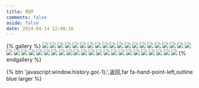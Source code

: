 ```yaml
---
title: 桐庐
comments: false
aside: false
date: 2024-04-14 22:00:16
---
```


{% gallery %}
![](https://fastly.jsdelivr.net/gh/windshadow233/BlogStorage@files/webp/40665b795b031981a7649616bf1b8148.webp)
![](https://fastly.jsdelivr.net/gh/windshadow233/BlogStorage@files/webp/b1cbc45e2ad05fefb6379e3951cf3278.webp)
![](https://fastly.jsdelivr.net/gh/windshadow233/BlogStorage@files/webp/68d15ec9842bbbd015a18580304f1191.webp)
![](https://fastly.jsdelivr.net/gh/windshadow233/BlogStorage@files/jpeg/d9fb0123383de12baeae2fedc2a84640.jpeg)
![](https://fastly.jsdelivr.net/gh/windshadow233/BlogStorage@files/webp/d0f448cbb1f5fc7fa906c3572159bd95.webp)
![](https://fastly.jsdelivr.net/gh/windshadow233/BlogStorage@files/webp/8a48675fee6dd05e7c5a76490b972c8a.webp)
![](https://fastly.jsdelivr.net/gh/windshadow233/BlogStorage@files/webp/0f90bafad24e81de84b3ced94dbae0ed.webp)
![](https://fastly.jsdelivr.net/gh/windshadow233/BlogStorage@files/jpeg/00ccc61f375fa4076763fb159b819996.jpeg)
![](https://fastly.jsdelivr.net/gh/windshadow233/BlogStorage@files/webp/7acf45b68cc907cabbbc90fc42d83398.webp)
![](https://fastly.jsdelivr.net/gh/windshadow233/BlogStorage@files/webp/8ad4112ef94341f3de9e583ab676408a.webp)
![](https://fastly.jsdelivr.net/gh/windshadow233/BlogStorage@files/webp/1768aa7e89c66b2847bb49f9bb95dbbe.webp)
![](https://fastly.jsdelivr.net/gh/windshadow233/BlogStorage@files/webp/ded1e223367d72f4791cdfefed0d5ee2.webp)
![](https://fastly.jsdelivr.net/gh/windshadow233/BlogStorage@files/jpeg/ce941a8404571ad2e806ab644a0281c0.jpeg)
![](https://fastly.jsdelivr.net/gh/windshadow233/BlogStorage@files/webp/1052121b0eb201d37df7899f0442bfd9.webp)
![](https://fastly.jsdelivr.net/gh/windshadow233/BlogStorage@files/webp/3f3140238700af4eef33165ee98f1949.webp)
![](https://fastly.jsdelivr.net/gh/windshadow233/BlogStorage@files/webp/8b2fe0df6ba13a41311359c8b212515c.webp)
![](https://fastly.jsdelivr.net/gh/windshadow233/BlogStorage@files/webp/ef0699a0519fbfc9b5f5f4a6fe5c185c.webp)
![](https://fastly.jsdelivr.net/gh/windshadow233/BlogStorage@files/webp/409e8bab6398719e71d7f13d1955ed10.webp)
![](https://fastly.jsdelivr.net/gh/windshadow233/BlogStorage@files/webp/df0441adbb71f9857c0422a1c6f43a61.webp)
![](https://fastly.jsdelivr.net/gh/windshadow233/BlogStorage@files/webp/5f6cf889742ac77dee6b204fa3d4e18e.webp)
![](https://fastly.jsdelivr.net/gh/windshadow233/BlogStorage@files/webp/ea8eb887f53f6c88d0e88c0fdafe35bd.webp)
![](https://fastly.jsdelivr.net/gh/windshadow233/BlogStorage@files/jpeg/abbb4e6f148db1085a011e69e8fb3fbb.jpeg)
![](https://fastly.jsdelivr.net/gh/windshadow233/BlogStorage@files/webp/2f81bcd9b59b7416e18c863b91bcb4f1.webp)
![](https://fastly.jsdelivr.net/gh/windshadow233/BlogStorage@files/webp/cc720bd99c74dc8a95119a73a7406f9e.webp)
![](https://fastly.jsdelivr.net/gh/windshadow233/BlogStorage@files/webp/2d3bf6f8bc1f6064dfd9d7ca993bae0a.webp)
![](https://fastly.jsdelivr.net/gh/windshadow233/BlogStorage@files/webp/ff587c3ac246eab306130b23561af149.webp)
![](https://fastly.jsdelivr.net/gh/windshadow233/BlogStorage@files/webp/0dd2379483f77c2108a058c18fc09784.webp)
![](https://fastly.jsdelivr.net/gh/windshadow233/BlogStorage@files/webp/4bb670d44e010fa65473cafd24ab1bda.webp)
![](https://fastly.jsdelivr.net/gh/windshadow233/BlogStorage@files/webp/9b9a4e974fcdff00b3cd1d1db716f331.webp)
![](https://fastly.jsdelivr.net/gh/windshadow233/BlogStorage@files/webp/c9d9a295d5aaee09fe73a6ebe7b5d9cf.webp)
![](https://fastly.jsdelivr.net/gh/windshadow233/BlogStorage@files/webp/75c9144f04a30d5efeecf0f15718db84.webp)
![](https://fastly.jsdelivr.net/gh/windshadow233/BlogStorage@files/webp/3c633d793ee11c8a27d7d60a005c4a1f.webp)
![](https://fastly.jsdelivr.net/gh/windshadow233/BlogStorage@files/webp/e9950c8b6e530787d259600d1049192a.webp)
![](https://fastly.jsdelivr.net/gh/windshadow233/BlogStorage@files/webp/486d6e89614c12a1bfd810f1d39563ee.webp)
![](https://fastly.jsdelivr.net/gh/windshadow233/BlogStorage@files/webp/3fbe3387d51d9e5a17544f97089a6454.webp)
![](https://fastly.jsdelivr.net/gh/windshadow233/BlogStorage@files/webp/26e965e496eb7b7cdff9af8e68157932.webp)
![](https://fastly.jsdelivr.net/gh/windshadow233/BlogStorage@files/webp/725b298a1d889156b517c62d43cf4f96.webp)
![](https://fastly.jsdelivr.net/gh/windshadow233/BlogStorage@files/webp/147f4ca6813284f2cdb8099aeed3e0f0.webp)
![](https://fastly.jsdelivr.net/gh/windshadow233/BlogStorage@files/webp/a35f6f3f71e603a00b42e6f328b4f8dc.webp)
![](https://fastly.jsdelivr.net/gh/windshadow233/BlogStorage@files/webp/4dc76d02fd75f54ce3df2e7be899c621.webp)
![](https://fastly.jsdelivr.net/gh/windshadow233/BlogStorage@files/jpeg/5fb660309479aa7c9dd1b27457cfd2b2.jpeg)
![](https://fastly.jsdelivr.net/gh/windshadow233/BlogStorage@files/webp/06fbfd3a36230b2307e9114bcc59b2bc.webp)
![](https://fastly.jsdelivr.net/gh/windshadow233/BlogStorage@files/webp/246d516060e246641dd98bdcb5c2bde6.webp)
{% endgallery %}

{% btn 'javascript:window.history.go(-1);',返回,far fa-hand-point-left,outline blue larger %}
